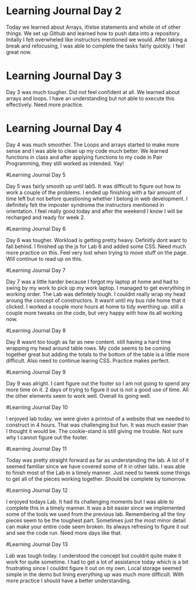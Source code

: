 # Learning Journal Day 2

Today we learned about Arrays, if/else statements and whole ot of other things. We set up Github and learned how to push data into a repository. Initally I felt overwheled like instructors mentioned we would. After taking a break and refocusing, I was able to complete the tasks fairly quickly. I feel great now.

# Learning Journal Day 3

Day 3 was much tougher. Did not feel confident at all. We learned about arrays and loops. I have an understanding but not able to execute this effectively. Need more practice.

# Learning Journal Day 4

Day 4 was much smoother. The Loops and arrays started to make more sense and I was able to clean up my code much better. We learned functions in class and after applying functions to my code in Pair Programming, they still worked as intended. Yay!

#Learning Journal Day 5

Day 5 was fairly smooth up until lab5. It was difficult to figure out how to work a couple of the problems. I ended up finishing with a fair amount of time left but not before questioning whether I belong in web development. I definitely felt the imposter syndrome the instructors mentioned in orientation. I feel really good today and after the weekend I know I will be recharged and ready for week 2. 

#Learning Journal Day 6

Day 6 was tougher. Workload is getting pretty heavy. Definitly dont want to fall behind. I finished up the js for Lab 6 and added some CSS. Need much more practice on this. Feel very lost when trying to move stuff on the page. Will continue to read up on this. 

#Learning Journal Day 7

Day 7 was a little harder because I forgot my laptop at home and had to swing by my work to pick up my work laptop. I managed to get everything in working order. The Lab was defintely tough. I couldnt really wrap my head aroung the concept of constructors. It wasnt until my bus ride home that it clicked. I worked a couple more hours at home to tidy everthing up. still a couple more tweaks on the code, but very happy with how its all working now. 

#Learning Journal Day 8

Day 8 wasnt too tough as far as new content. still having a hard time wrapping my head around table rows. My code seems to be coming together great but adding the totals to the bottom of the table is a little more difficult. Also need to continue learing CSS. Practice makes perfect. 

#Learning Journal Day 9

Day 9 was alright. I cant figure out the footer so I am not going to spend any more time on it. 2 days of trying to figure it out is not a good use of time. All the other elements seem to work well. Overall its going well. 

#Learning Journal Day 10

I enjoyed lab today. we were given a printout of a website that we needed to construct in 4 hours. That was challenging but fun. It was much easier than I thought it would be. The cookie-stand is still giving me trouble. Not sure why I cannot figure out the footer.

#Learning Journal Day 11

Today was pretty straight forward as far as understanding the lab. A lot of it seemed familiar since we have covered some of it in other labs. I was able to finish most of the Lab in a timely manner. Just need to tweek some things to get all of the pieces working together. Should be complete by tomorrow. 

#Learning Journal Day 12

I enjoyed todays Lab. It had its challenging moments but I was able to complete this in a timely manner. It was a bit easier since we implemented some of the tools we used from the previous lab. Remembering all the tiny pieces seem to be the toughest part. Sometimes just the most minor detail can make your entire code seem broken. Its always refresing to figure it out and see the code run. Need more days like that.

#Learning Journal Day 13

Lab was tough today. I understood the concept but couldnt quite make it work for quite sometime. I had to get a lot of assistance today which is a bit frustrating since I couldnt figure it out on my own. Local storage seemed simple in the demo but lining everything up was much more difficult. With more practice I should have a better understanding. 